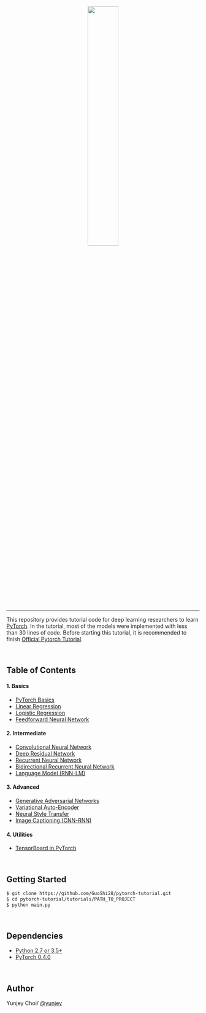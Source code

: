 <p align="center"><img width="40%" src="logo/pytorch_logo_2018.svg" /></p>

--------------------------------------------------------------------------------

This repository provides tutorial code for deep learning researchers to learn [PyTorch](https://github.com/pytorch/pytorch). In the tutorial, most of the models were implemented with less than 30 lines of code. Before starting this tutorial, it is recommended to finish [Official Pytorch Tutorial](http://pytorch.org/tutorials/beginner/deep_learning_60min_blitz.html).


<br/>

## Table of Contents

#### 1. Basics
* [PyTorch Basics](https://github.com/GuoShi28/pytorch-tutorial/tree/master/tutorials/01-basics/pytorch_basics/main.py)
* [Linear Regression](https://github.com/GuoShi28/pytorch-tutorial/tree/master/tutorials/01-basics/linear_regression/main.py#L22-L23)
* [Logistic Regression](https://github.com/GuoShi28/pytorch-tutorial/tree/master/tutorials/01-basics/logistic_regression/main.py#L33-L34)
* [Feedforward Neural Network](https://github.com/GuoShi28/pytorch-tutorial/tree/master/tutorials/01-basics/feedforward_neural_network/main.py#L37-L49)

#### 2. Intermediate
* [Convolutional Neural Network](https://github.com/GuoShi28/pytorch-tutorial/tree/master/tutorials/02-intermediate/convolutional_neural_network/main.py#L35-L56)
* [Deep Residual Network](https://github.com/GuoShi28/pytorch-tutorial/tree/master/tutorials/02-intermediate/deep_residual_network/main.py#L76-L113)
* [Recurrent Neural Network](https://github.com/GuoShi28/pytorch-tutorial/tree/master/tutorials/02-intermediate/recurrent_neural_network/main.py#L39-L58)
* [Bidirectional Recurrent Neural Network](https://github.com/GuoShi28/pytorch-tutorial/tree/master/tutorials/02-intermediate/bidirectional_recurrent_neural_network/main.py#L39-L58)
* [Language Model (RNN-LM)](https://github.com/GuoShi28/pytorch-tutorial/tree/master/tutorials/02-intermediate/language_model/main.py#L30-L50)

#### 3. Advanced
* [Generative Adversarial Networks](https://github.com/GuoShi28/pytorch-tutorial/blob/master/tutorials/03-advanced/generative_adversarial_network/main.py#L41-L57)
* [Variational Auto-Encoder](https://github.com/GuoShi28/pytorch-tutorial/blob/master/tutorials/03-advanced/variational_autoencoder/main.py#L38-L65)
* [Neural Style Transfer](https://github.com/GuoShi28/pytorch-tutorial/tree/master/tutorials/03-advanced/neural_style_transfer)
* [Image Captioning (CNN-RNN)](https://github.com/GuoShi28/pytorch-tutorial/tree/master/tutorials/03-advanced/image_captioning)

#### 4. Utilities
* [TensorBoard in PyTorch](https://github.com/GuoShi28/pytorch-tutorial/tree/master/tutorials/04-utils/tensorboard)



<br/>

## Getting Started
```bash
$ git clone https://github.com/GuoShi28/pytorch-tutorial.git
$ cd pytorch-tutorial/tutorials/PATH_TO_PROJECT
$ python main.py
```

<br/>

## Dependencies
* [Python 2.7 or 3.5+](https://www.continuum.io/downloads)
* [PyTorch 0.4.0](http://pytorch.org/)



<br/>


## Author
Yunjey Choi/ [@yunjey](https://github.com/yunjey)
